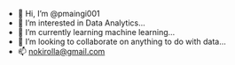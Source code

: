 - 👋 Hi, I’m @pmaingi001
- 👀 I’m interested in Data Analytics...
- 🌱 I’m currently learning machine learning...
- 💞️ I’m looking to collaborate on anything to do with data...
- 📫 nokirolla@gmail.com

<!---
pmaingi001/pmaingi001 is a ✨ special ✨ repository because its `README.md` (this file) appears on your GitHub profile.
You can click the Preview link to take a look at your changes.
--->
